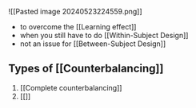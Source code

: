 ![[Pasted image 20240523224559.png]]
- to overcome the [[Learning effect]]
- when you still have to do [[Within-Subject Design]]
- not an issue for [[Between-Subject Design]]
## Types of [[Counterbalancing]]
1. [[Complete counterbalancing]]
2. [[]]